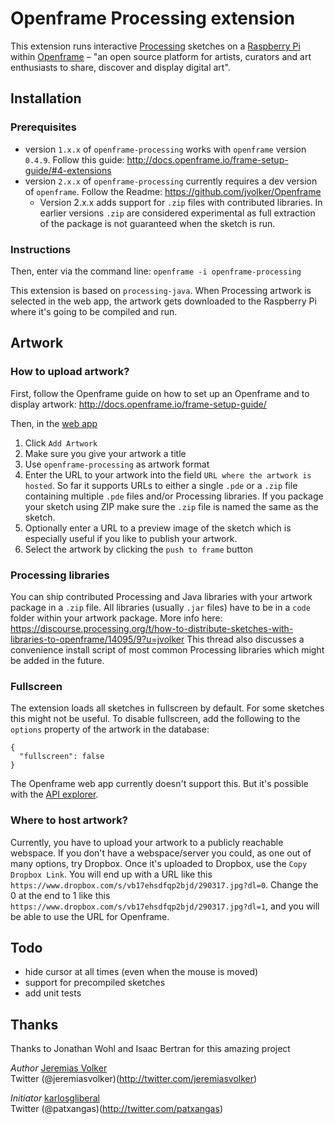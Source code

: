 
# Openframe Processing extension

This extension runs interactive [Processing](http://processing.org) sketches on a [Raspberry Pi](https://www.raspberrypi.org/) within [Openframe](http://openframe.io) – "an open source platform for artists, curators and art enthusiasts to share, discover and display digital art". 

## Installation

### Prerequisites

- version `1.x.x` of `openframe-processing` works with `openframe` version `0.4.9`. Follow this guide: http://docs.openframe.io/frame-setup-guide/#4-extensions
- version `2.x.x` of `openframe-processing` currently requires a dev version of `openframe`. Follow the Readme: https://github.com/jvolker/Openframe
    -  Version  2.x.x adds support  for `.zip` files with contributed libraries. In earlier versions `.zip` are considered experimental as full extraction of the package is not guaranteed when the sketch is run.

### Instructions

Then, enter via the command line: `openframe -i openframe-processing`

This extension is based on `processing-java`. When Processing artwork is selected in the web app, the artwork gets downloaded to the Raspberry Pi where it's going to be compiled and run.


## Artwork

### How to upload artwork?

First, follow the Openframe guide on how to set up an Openframe and to display artwork: http://docs.openframe.io/frame-setup-guide/

Then, in the [web app](https://openframe.io/stream)  
1. Click `Add Artwork`
2. Make sure you give your artwork a title 
3. Use `openframe-processing` as artwork format
4. Enter the URL to your artwork into the field `URL where the artwork is hosted`. So far it supports URLs to either a single `.pde` or a `.zip` file containing multiple `.pde` files and/or Processing libraries.
 If you package your sketch using ZIP make sure the `.zip` file is named the same as the sketch.
5. Optionally enter a URL to a preview image of the sketch which is especially useful if you like to publish your artwork.
6. Select the artwork by clicking the `push to frame` button

### Processing libraries

You can ship contributed Processing and Java libraries with your artwork package in a `.zip` file. All libraries (usually `.jar` files) have to be in a `code` folder within your artwork package. More info here: https://discourse.processing.org/t/how-to-distribute-sketches-with-libraries-to-openframe/14095/9?u=jvolker This thread also discusses a convenience install script of most common Processing libraries which might be added in the future.


### Fullscreen

The extension loads all sketches in fullscreen by default. For some sketches this might not be useful. To disable fullscreen, add the following to the `options` property of the artwork in the database: 

```
{
  "fullscreen": false
}
```

The Openframe web app currently doesn't support this. But it's possible with the [API explorer](https://api.openframe.io/explorer/).

### Where to host artwork?

Currently, you have to upload your artwork to a publicly reachable webspace. If you don't have a webspace/server you could, as one out of many options, try Dropbox. Once it's uploaded to Dropbox, use the `Copy Dropbox Link`. You will end up with a URL like this `https://www.dropbox.com/s/vb17ehsdfqp2bjd/290317.jpg?dl=0`. Change the 0 at the end to 1 like this `https://www.dropbox.com/s/vb17ehsdfqp2bjd/290317.jpg?dl=1`, and you will be able to use the URL for Openframe.

## Todo

- hide cursor at all times (even when the mouse is moved)
- support for precompiled sketches
- add unit tests

## Thanks

Thanks to Jonathan Wohl and Isaac Bertran for this amazing project

*Author*
[Jeremias Volker](http://www.jeremiasvolker.com)  
Twitter (@jeremiasvolker)(http://twitter.com/jeremiasvolker)

*Initiator* 
[karlosgliberal](http://labs.interzonas.info)  
Twitter (@patxangas)(http://twitter.com/patxangas)